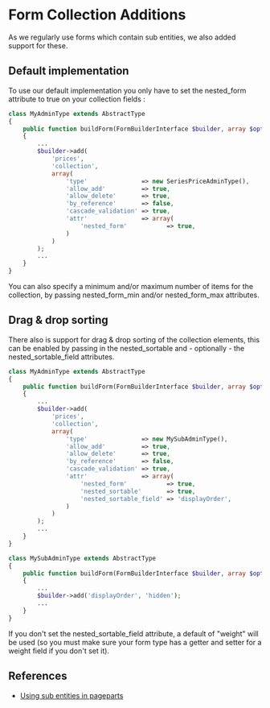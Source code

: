 # Form Collection Additions

As we regularly use forms which contain sub entities, we also added support for these.

## Default implementation

To use our default implementation you only have to set the nested_form attribute to true on your collection fields :

```php
class MyAdminType extends AbstractType
{
    public function buildForm(FormBuilderInterface $builder, array $options)
    {
        ...
        $builder->add(
            'prices',
            'collection',
            array(
                'type'               => new SeriesPriceAdminType(),
                'allow_add'          => true,
                'allow_delete'       => true,
                'by_reference'       => false,
                'cascade_validation' => true,
                'attr'               => array(
                    'nested_form'           => true,
                )
            )
        );
        ...
    }
}
```

You can also specify a minimum and/or maximum number of items for the collection, by passing nested_form_min and/or
nested_form_max attributes.

## Drag & drop sorting

There also is support for drag & drop sorting of the collection elements, this can be enabled by passing in the
nested_sortable and - optionally - the nested_sortable_field attributes.

```php
class MyAdminType extends AbstractType
{
    public function buildForm(FormBuilderInterface $builder, array $options)
    {
        ...
        $builder->add(
            'prices',
            'collection',
            array(
                'type'               => new MySubAdminType(),
                'allow_add'          => true,
                'allow_delete'       => true,
                'by_reference'       => false,
                'cascade_validation' => true,
                'attr'               => array(
                    'nested_form'           => true,
                    'nested_sortable'       => true,
                    'nested_sortable_field' => 'displayOrder',
                )
            )
        );
        ...
    }
}

class MySubAdminType extends AbstractType
{
    public function buildForm(FormBuilderInterface $builder, array $options)
    {
        ...
        $builder->add('displayOrder', 'hidden');
        ...
    }
}
```

If you don't set the nested_sortable_field attribute, a default of "weight" will be used (so you must make sure your
form type has a getter and setter for a weight field if you don't set it).

## References

- [Using sub entities in pageparts](http://bundles.kunstmaan.be/news/using-sub-entities-in-pageparts)
